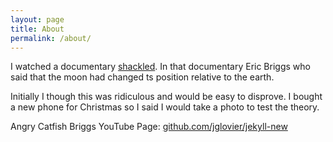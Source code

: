 ```yaml
---
layout: page
title: About
permalink: /about/
---
```


I watched a documentary [shackled](https://vimeo.com/ondemand/shackledtosilence). In that documentary Eric Briggs who said that the moon had changed ts position relative to the earth.

Initially I though this was ridiculous and would be easy to disprove. I bought a new phone for Christmas so I said I would take a photo to test the theory.


Angry Catfish Briggs YouTube Page: [github.com/jglovier/jekyll-new](https://www.youtube.com/channel/UCWny2mPeTkaQ6J27Swn1_gg)

